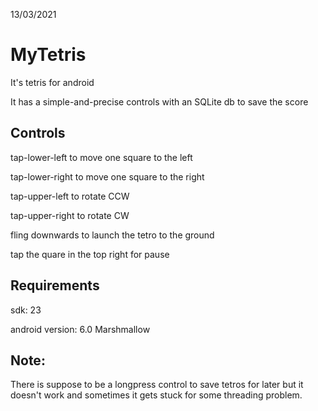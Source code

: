 13/03/2021
# MyTetris
It's tetris for android

It has a simple-and-precise controls with an SQLite db to save the score

## Controls

tap-lower-left to move one square to the left

tap-lower-right to move one square to the right

tap-upper-left to rotate CCW

tap-upper-right to rotate CW

fling downwards to launch the tetro to the ground

tap the quare in the top right for pause

## Requirements

sdk: 23

android version: 6.0 Marshmallow

## Note: 

There is suppose to be a longpress control to save tetros for later but it doesn't work and sometimes it gets stuck for some threading problem.
